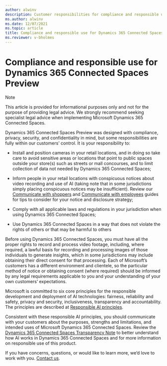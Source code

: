 ```yaml
---
author: alwinv
description: Customer responsibilities for compliance and responsible use regarding Dynamics 365 Connected Spaces Preview
ms.author: alwinv
ms.date: 12/07/2021
ms.topic: article
title: Compliance and responsible use for Dynamics 365 Connected Spaces Preview
ms.reviewer: v-bholmes
---
```


# Compliance and responsible use for Dynamics 365 Connected Spaces Preview

> [!NOTE]
> This article is provided for informational purposes only and not for the purpose of providing legal advice. We strongly recommend seeking specialist legal advice when implementing Microsoft Dynamics 365 Connected Spaces. 

Dynamics 365 Connected Spaces Preview was designed with compliance, privacy, security, and confidentiality in mind, but some responsibilities are fully within our customers’ control. It is your responsibility to:

- Install and position cameras in your retail locations, and in doing so take care to avoid sensitive areas or locations that point to public spaces outside your store(s) such as streets or mall concourses, and to limit collection of data not needed by Dynamics 365 Connected Spaces; 

- Inform people in your retail locations with conspicuous notices about video recording and use of AI (taking note that in some jurisdictions simply placing conspicuous notices may be insufficient). Review our [Communicate with shoppers](communication-plan.md) and [Communicate with employees](employee-plan.md) guides for tips to consider for your notice and disclosure strategy;

- Comply with all applicable laws and regulations in your jurisdiction when using Dynamics 365 Connected Spaces; 

- Use Dynamics 365 Connected Spaces in a way that does not violate the rights of others or that may be harmful to others

Before using Dynamics 365 Connected Spaces, you must have all the proper rights to record and process video footage, including, where required, a lawful basis for recording and processing images of those individuals to generate insights, which in some jurisdictions may include obtaining their direct consent for that processing. Each of Microsoft’s customers has a different environment and clientele, so the particular method of notice or obtaining consent (where required) should be informed by any legal requirements applicable to you and your understanding of your own customers’ expectations.

Microsoft is committed to six core principles for the responsible development and deployment of AI technologies: fairness, reliability and safety, privacy and security, inclusiveness, transparency and accountability. The principles are described at [Responsible AI principles](https://www.microsoft.com/en-us/ai/responsible-ai?rtc=1&activetab=pivot1%3aprimaryr6). 

Consistent with these responsible AI principles, you should communicate with your customers about the purposes, strengths and limitations, and intended uses of Microsoft Dynamics 365 Connected Spaces. Review the [Dynamics 365 Connected Spaces Transparency Note](https://docs.microsoft.com/dynamics365/connected-spaces/transparency-note) to better understand how AI works in Dynamics 365 Connected Spaces and for more information on responsible use of this product. 

If you have concerns, questions, or would like to learn more, we’d love to work with you. [Contact us](mailto:respinnovfeedback@microsoft.com).

